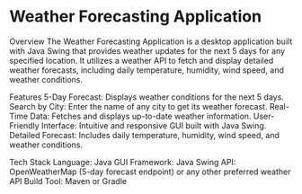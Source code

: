# Weather Forecasting Application
Overview
The Weather Forecasting Application is a desktop application built with Java Swing that provides weather updates for the next 5 days for any specified location. It utilizes a weather API to fetch and display detailed weather forecasts, including daily temperature, humidity, wind speed, and weather conditions.

Features
5-Day Forecast: Displays weather conditions for the next 5 days.
Search by City: Enter the name of any city to get its weather forecast.
Real-Time Data: Fetches and displays up-to-date weather information.
User-Friendly Interface: Intuitive and responsive GUI built with Java Swing.
Detailed Forecast: Includes daily temperature, humidity, wind speed, and weather conditions.

Tech Stack
Language: Java
GUI Framework: Java Swing
API: OpenWeatherMap (5-day forecast endpoint) or any other preferred weather API
Build Tool: Maven or Gradle

